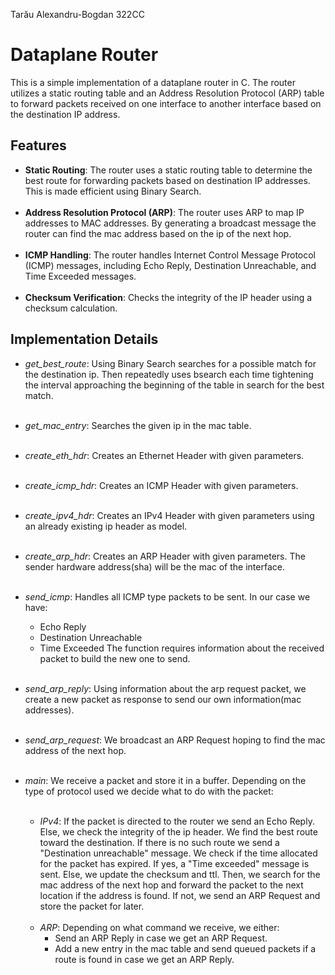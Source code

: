 Tarău Alexandru-Bogdan
322CC

# Dataplane Router

This is a simple implementation of a dataplane router in C. The router utilizes a static routing table and an Address Resolution Protocol (ARP) table to forward packets received on one interface to another interface based on the destination IP address.

## Features

- **Static Routing**: The router uses a static routing table to determine the best route for forwarding packets based on destination IP addresses. This is made efficient using Binary Search.<br><br>
- **Address Resolution Protocol (ARP)**: The router uses ARP to map IP addresses to MAC addresses. By generating
a broadcast message the router can find the mac address based on the ip of the next hop.<br><br>
- **ICMP Handling**: The router handles Internet Control Message Protocol (ICMP) messages, including Echo Reply, Destination Unreachable, and Time Exceeded messages.<br><br>
- **Checksum Verification**: Checks the integrity of the IP header using a checksum calculation.

## Implementation Details

- *get_best_route*: Using Binary Search searches for a possible match for the destination ip. Then repeatedly uses bsearch each time tightening the interval approaching the beginning of the table in search for the best match.<br><br>

- *get_mac_entry*: Searches the given ip in the mac table.<br><br>

- *create_eth_hdr*: Creates an Ethernet Header with given parameters.<br><br>

- *create_icmp_hdr*: Creates an ICMP Header with given parameters.<br><br>

- *create_ipv4_hdr*: Creates an IPv4 Header with given parameters using an already existing ip header as model.<br><br>

- *create_arp_hdr*: Creates an ARP Header with given parameters. The sender hardware address(sha) will be the mac of the interface.<br><br>

- *send_icmp*: Handles all ICMP type packets to be sent. In our case we have:
  * Echo Reply
  * Destination Unreachable 
  * Time Exceeded
The function requires information about the received packet to build the new one to send.<br><br>

- *send_arp_reply*: Using information about the arp request packet, we create a new packet as response to send our own information(mac addresses).<br><br>

- *send_arp_request*: We broadcast an ARP Request hoping to find the mac address of the next hop.<br><br>

- *main*: We receive a packet and store it in a buffer. Depending on the type of protocol used we decide what to do with the packet:<br><br>
    * *IPv4*: If the packet is directed to the router we send an Echo Reply. Else, we check the integrity of the ip header. We find the best route toward the destination. If there is no such route we send a "Destination unreachable" message. We check if the time allocated for the packet has expired. If yes, a "Time exceeded" message is sent. Else, we update the checksum and ttl. Then, we search for the mac address of the next hop and forward the packet to the next location if the address is found. If not, we send an ARP Request and store the packet for later.<br><br>
    * *ARP*: Depending on what command we receive, we either:
        * Send an ARP Reply in case we get an ARP Request.
        * Add a new entry in the mac table and send queued packets if a route is found in case we get an ARP Reply.
